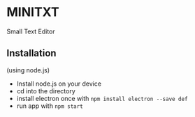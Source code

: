 # MINITXT
Small Text Editor

## Installation
(using node.js)

* Install node.js on your device
* cd into the directory
* install electron once with `npm install electron --save def`
* run app with `npm start`

